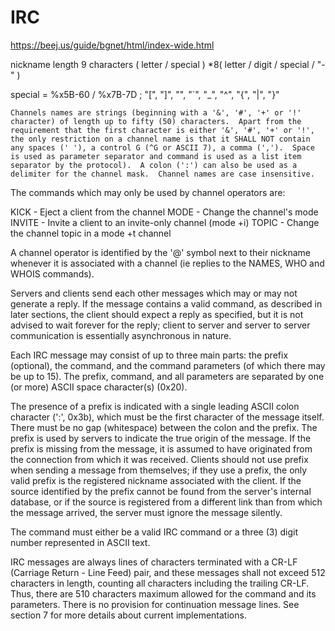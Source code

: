 # IRC

https://beej.us/guide/bgnet/html/index-wide.html

nickname length 9 characters ( letter / special ) *8( letter / digit / special / "-" )

special    =  %x5B-60 / %x7B-7D
; "[", "]", "\", "`", "_", "^", "{", "|", "}"

```
Channels names are strings (beginning with a '&', '#', '+' or '!'
character) of length up to fifty (50) characters.  Apart from the
requirement that the first character is either '&', '#', '+' or '!',
the only restriction on a channel name is that it SHALL NOT contain
any spaces (' '), a control G (^G or ASCII 7), a comma (',').  Space
is used as parameter separator and command is used as a list item
separator by the protocol).  A colon (':') can also be used as a
delimiter for the channel mask.  Channel names are case insensitive.
```

The commands which may only be used by channel operators are:

KICK    - Eject a client from the channel
MODE    - Change the channel's mode
INVITE  - Invite a client to an invite-only channel (mode +i)
TOPIC   - Change the channel topic in a mode +t channel

A channel operator is identified by the '@' symbol next to their
nickname whenever it is associated with a channel (ie replies to the
NAMES, WHO and WHOIS commands).


Servers and clients send each other messages which may or may not
generate a reply.  If the message contains a valid command, as
described in later sections, the client should expect a reply as
specified, but it is not advised to wait forever for the reply; client
to server and server to server communication is essentially
asynchronous in nature.

Each IRC message may consist of up to three main parts: the prefix
(optional), the command, and the command parameters (of which there
may be up to 15).  The prefix, command, and all parameters are
separated by one (or more) ASCII space character(s) (0x20).

The presence of a prefix is indicated with a single leading ASCII
colon character (':', 0x3b), which must be the first character of the
message itself.  There must be no gap (whitespace) between the colon
and the prefix.  The prefix is used by servers to indicate the true 
origin of the message.  If the prefix is missing from the message, it
is assumed to have originated from the connection from which it was
received.  Clients should not use prefix when sending a message from
themselves; if they use a prefix, the only valid prefix is the
registered nickname associated with the client.  If the source
identified by the prefix cannot be found from the server's internal
database, or if the source is registered from a different link than
from which the message arrived, the server must ignore the message
silently.

The command must either be a valid IRC command or a three (3) digit
number represented in ASCII text.

IRC messages are always lines of characters terminated with a CR-LF
(Carriage Return - Line Feed) pair, and these messages shall not
exceed 512 characters in length, counting all characters including
the trailing CR-LF. Thus, there are 510 characters maximum allowed
for the command and its parameters.  There is no provision for
continuation message lines.  See section 7 for more details about
current implementations.